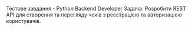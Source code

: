 Тестове завдання - Python Backend Developer
Задача: 
Розробити REST API для створення та перегляду чеків з реєстрацією та авторизацією користувачів.
